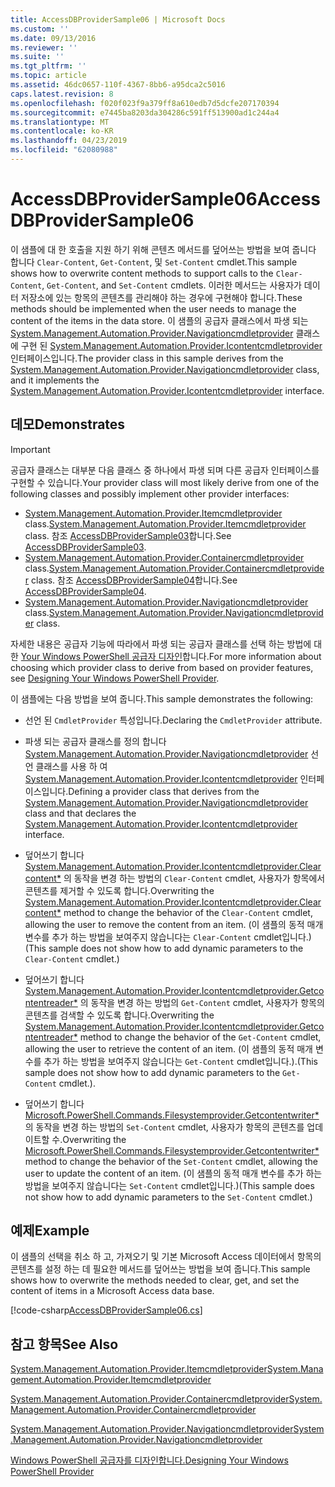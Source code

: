 ```yaml
---
title: AccessDBProviderSample06 | Microsoft Docs
ms.custom: ''
ms.date: 09/13/2016
ms.reviewer: ''
ms.suite: ''
ms.tgt_pltfrm: ''
ms.topic: article
ms.assetid: 46dc0657-110f-4367-8bb6-a95dca2c5016
caps.latest.revision: 8
ms.openlocfilehash: f020f023f9a379ff8a610edb7d5dcfe207170394
ms.sourcegitcommit: e7445ba8203da304286c591ff513900ad1c244a4
ms.translationtype: MT
ms.contentlocale: ko-KR
ms.lasthandoff: 04/23/2019
ms.locfileid: "62080988"
---
```

# <a name="accessdbprovidersample06"></a><span data-ttu-id="80f05-102">AccessDBProviderSample06</span><span class="sxs-lookup"><span data-stu-id="80f05-102">AccessDBProviderSample06</span></span>

<span data-ttu-id="80f05-103">이 샘플에 대 한 호출을 지원 하기 위해 콘텐츠 메서드를 덮어쓰는 방법을 보여 줍니다 합니다 `Clear-Content`, `Get-Content`, 및 `Set-Content` cmdlet.</span><span class="sxs-lookup"><span data-stu-id="80f05-103">This sample shows how to overwrite content methods to support calls to the `Clear-Content`, `Get-Content`, and `Set-Content` cmdlets.</span></span> <span data-ttu-id="80f05-104">이러한 메서드는 사용자가 데이터 저장소에 있는 항목의 콘텐츠를 관리해야 하는 경우에 구현해야 합니다.</span><span class="sxs-lookup"><span data-stu-id="80f05-104">These methods should be implemented when the user needs to manage the content of the items in the data store.</span></span> <span data-ttu-id="80f05-105">이 샘플의 공급자 클래스에서 파생 되는 [System.Management.Automation.Provider.Navigationcmdletprovider](/dotnet/api/System.Management.Automation.Provider.NavigationCmdletProvider) 클래스에 구현 된 [ System.Management.Automation.Provider.Icontentcmdletprovider](/dotnet/api/System.Management.Automation.Provider.IContentCmdletProvider) 인터페이스입니다.</span><span class="sxs-lookup"><span data-stu-id="80f05-105">The provider class in this sample derives from the [System.Management.Automation.Provider.Navigationcmdletprovider](/dotnet/api/System.Management.Automation.Provider.NavigationCmdletProvider) class, and it implements the [System.Management.Automation.Provider.Icontentcmdletprovider](/dotnet/api/System.Management.Automation.Provider.IContentCmdletProvider) interface.</span></span>

## <a name="demonstrates"></a><span data-ttu-id="80f05-106">데모</span><span class="sxs-lookup"><span data-stu-id="80f05-106">Demonstrates</span></span>

> [!IMPORTANT]
> <span data-ttu-id="80f05-107">공급자 클래스는 대부분 다음 클래스 중 하나에서 파생 되며 다른 공급자 인터페이스를 구현할 수 있습니다.</span><span class="sxs-lookup"><span data-stu-id="80f05-107">Your provider class will most likely derive from one of the following classes and possibly implement other provider interfaces:</span></span>
>
> -   <span data-ttu-id="80f05-108">[System.Management.Automation.Provider.Itemcmdletprovider](/dotnet/api/System.Management.Automation.Provider.ItemCmdletProvider) class.</span><span class="sxs-lookup"><span data-stu-id="80f05-108">[System.Management.Automation.Provider.Itemcmdletprovider](/dotnet/api/System.Management.Automation.Provider.ItemCmdletProvider) class.</span></span> <span data-ttu-id="80f05-109">참조 [AccessDBProviderSample03](./accessdbprovidersample03.md)합니다.</span><span class="sxs-lookup"><span data-stu-id="80f05-109">See [AccessDBProviderSample03](./accessdbprovidersample03.md).</span></span>
> -   <span data-ttu-id="80f05-110">[System.Management.Automation.Provider.Containercmdletprovider](/dotnet/api/System.Management.Automation.Provider.ContainerCmdletProvider) class.</span><span class="sxs-lookup"><span data-stu-id="80f05-110">[System.Management.Automation.Provider.Containercmdletprovider](/dotnet/api/System.Management.Automation.Provider.ContainerCmdletProvider) class.</span></span> <span data-ttu-id="80f05-111">참조 [AccessDBProviderSample04](./accessdbprovidersample04.md)합니다.</span><span class="sxs-lookup"><span data-stu-id="80f05-111">See [AccessDBProviderSample04](./accessdbprovidersample04.md).</span></span>
> -   <span data-ttu-id="80f05-112">[System.Management.Automation.Provider.Navigationcmdletprovider](/dotnet/api/System.Management.Automation.Provider.NavigationCmdletProvider) class.</span><span class="sxs-lookup"><span data-stu-id="80f05-112">[System.Management.Automation.Provider.Navigationcmdletprovider](/dotnet/api/System.Management.Automation.Provider.NavigationCmdletProvider) class.</span></span>
>
> <span data-ttu-id="80f05-113">자세한 내용은 공급자 기능에 따라에서 파생 되는 공급자 클래스를 선택 하는 방법에 대 한 [Your Windows PowerShell 공급자 디자인](./provider-types.md)합니다.</span><span class="sxs-lookup"><span data-stu-id="80f05-113">For more information about choosing which provider class to derive from based on provider features, see [Designing Your Windows PowerShell Provider](./provider-types.md).</span></span>

<span data-ttu-id="80f05-114">이 샘플에는 다음 방법을 보여 줍니다.</span><span class="sxs-lookup"><span data-stu-id="80f05-114">This sample demonstrates the following:</span></span>

- <span data-ttu-id="80f05-115">선언 된 `CmdletProvider` 특성입니다.</span><span class="sxs-lookup"><span data-stu-id="80f05-115">Declaring the `CmdletProvider` attribute.</span></span>

- <span data-ttu-id="80f05-116">파생 되는 공급자 클래스를 정의 합니다 [System.Management.Automation.Provider.Navigationcmdletprovider](/dotnet/api/System.Management.Automation.Provider.NavigationCmdletProvider) 선언 클래스를 사용 하 여 [ System.Management.Automation.Provider.Icontentcmdletprovider](/dotnet/api/System.Management.Automation.Provider.IContentCmdletProvider) 인터페이스입니다.</span><span class="sxs-lookup"><span data-stu-id="80f05-116">Defining a provider class that derives from the [System.Management.Automation.Provider.Navigationcmdletprovider](/dotnet/api/System.Management.Automation.Provider.NavigationCmdletProvider) class and that declares the [System.Management.Automation.Provider.Icontentcmdletprovider](/dotnet/api/System.Management.Automation.Provider.IContentCmdletProvider) interface.</span></span>

- <span data-ttu-id="80f05-117">덮어쓰기 합니다 [System.Management.Automation.Provider.Icontentcmdletprovider.Clearcontent\*](/dotnet/api/System.Management.Automation.Provider.IContentCmdletProvider.ClearContent) 의 동작을 변경 하는 방법의 `Clear-Content` cmdlet, 사용자가 항목에서 콘텐츠를 제거할 수 있도록 합니다.</span><span class="sxs-lookup"><span data-stu-id="80f05-117">Overwriting the [System.Management.Automation.Provider.Icontentcmdletprovider.Clearcontent\*](/dotnet/api/System.Management.Automation.Provider.IContentCmdletProvider.ClearContent) method to change the behavior of the `Clear-Content` cmdlet, allowing the user to remove the content from an item.</span></span> <span data-ttu-id="80f05-118">(이 샘플의 동적 매개 변수를 추가 하는 방법을 보여주지 않습니다는 `Clear-Content` cmdlet입니다.)</span><span class="sxs-lookup"><span data-stu-id="80f05-118">(This sample does not show how to add dynamic parameters to the `Clear-Content` cmdlet.)</span></span>

- <span data-ttu-id="80f05-119">덮어쓰기 합니다 [System.Management.Automation.Provider.Icontentcmdletprovider.Getcontentreader\*](/dotnet/api/System.Management.Automation.Provider.IContentCmdletProvider.GetContentReader) 의 동작을 변경 하는 방법의 `Get-Content` cmdlet, 사용자가 항목의 콘텐츠를 검색할 수 있도록 합니다.</span><span class="sxs-lookup"><span data-stu-id="80f05-119">Overwriting the [System.Management.Automation.Provider.Icontentcmdletprovider.Getcontentreader\*](/dotnet/api/System.Management.Automation.Provider.IContentCmdletProvider.GetContentReader) method to change the behavior of the `Get-Content` cmdlet, allowing the user to retrieve the content of an item.</span></span> <span data-ttu-id="80f05-120">(이 샘플의 동적 매개 변수를 추가 하는 방법을 보여주지 않습니다는 `Get-Content` cmdlet입니다.).</span><span class="sxs-lookup"><span data-stu-id="80f05-120">(This sample does not show how to add dynamic parameters to the `Get-Content` cmdlet.).</span></span>

- <span data-ttu-id="80f05-121">덮어쓰기 합니다 [Microsoft.PowerShell.Commands.Filesystemprovider.Getcontentwriter\*](/dotnet/api/Microsoft.PowerShell.Commands.FileSystemProvider.GetContentWriter) 의 동작을 변경 하는 방법의 `Set-Content` cmdlet, 사용자가 항목의 콘텐츠를 업데이트할 수.</span><span class="sxs-lookup"><span data-stu-id="80f05-121">Overwriting the [Microsoft.PowerShell.Commands.Filesystemprovider.Getcontentwriter\*](/dotnet/api/Microsoft.PowerShell.Commands.FileSystemProvider.GetContentWriter) method to change the behavior of the `Set-Content` cmdlet, allowing the user to update the content of an item.</span></span> <span data-ttu-id="80f05-122">(이 샘플의 동적 매개 변수를 추가 하는 방법을 보여주지 않습니다는 `Set-Content` cmdlet입니다.)</span><span class="sxs-lookup"><span data-stu-id="80f05-122">(This sample does not show how to add dynamic parameters to the `Set-Content` cmdlet.)</span></span>

## <a name="example"></a><span data-ttu-id="80f05-123">예제</span><span class="sxs-lookup"><span data-stu-id="80f05-123">Example</span></span>

<span data-ttu-id="80f05-124">이 샘플의 선택을 취소 하 고, 가져오기 및 기본 Microsoft Access 데이터에서 항목의 콘텐츠를 설정 하는 데 필요한 메서드를 덮어쓰는 방법을 보여 줍니다.</span><span class="sxs-lookup"><span data-stu-id="80f05-124">This sample shows how to overwrite the methods needed to clear, get, and set the content of items in a Microsoft Access data base.</span></span>

[!code-csharp[AccessDBProviderSample06.cs](../../powershell-sdk-samples/SDK-2.0/csharp/AccessDBProviderSample06/AccessDBProviderSample06.cs#L11-L2399 "AccessDBProviderSample06.cs")]

## <a name="see-also"></a><span data-ttu-id="80f05-125">참고 항목</span><span class="sxs-lookup"><span data-stu-id="80f05-125">See Also</span></span>

[<span data-ttu-id="80f05-126">System.Management.Automation.Provider.Itemcmdletprovider</span><span class="sxs-lookup"><span data-stu-id="80f05-126">System.Management.Automation.Provider.Itemcmdletprovider</span></span>](/dotnet/api/System.Management.Automation.Provider.ItemCmdletProvider)

[<span data-ttu-id="80f05-127">System.Management.Automation.Provider.Containercmdletprovider</span><span class="sxs-lookup"><span data-stu-id="80f05-127">System.Management.Automation.Provider.Containercmdletprovider</span></span>](/dotnet/api/System.Management.Automation.Provider.ContainerCmdletProvider)

[<span data-ttu-id="80f05-128">System.Management.Automation.Provider.Navigationcmdletprovider</span><span class="sxs-lookup"><span data-stu-id="80f05-128">System.Management.Automation.Provider.Navigationcmdletprovider</span></span>](/dotnet/api/System.Management.Automation.Provider.NavigationCmdletProvider)

[<span data-ttu-id="80f05-129">Windows PowerShell 공급자를 디자인합니다.</span><span class="sxs-lookup"><span data-stu-id="80f05-129">Designing Your Windows PowerShell Provider</span></span>](./provider-types.md)